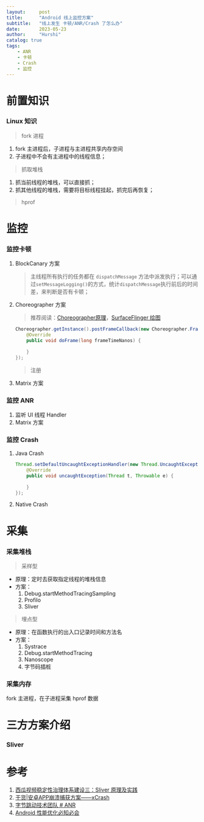 ```yaml
---
layout:     post
title:      "Android 线上监控方案"
subtitle:   "线上发生 卡顿/ANR/Crash 了怎么办"
date:       2023-05-23
author:     "Hurshi"
catalog: true
tags:
    - ANR
    - 卡顿
    - Crash
    - 监控
---
```


# 前置知识

### Linux 知识

>  fork 进程

1.  fork 主进程后，子进程与主进程共享内存空间
2.  子进程中不会有主进程中的线程信息；

>  抓取堆栈

1.  抓当前线程的堆栈，可以直接抓；
2.  抓其他线程的堆栈，需要将目标线程挂起，抓完后再恢复；

>  hprof

# 监控
### 监控卡顿
1. BlockCanary 方案

   > 主线程所有执行的任务都在 `dispatchMessage` 方法中派发执行；可以通过`setMessageLogging()`的方式，统计`dispatchMessage`执行前后的时间差，来判断是否有卡顿；

2. Choreographer 方案

   > 推荐阅读：[Choreographer原理](http://gityuan.com/2017/02/25/choreographer/)，[SurfaceFlinger 绘图](http://gityuan.com/2017/02/18/surface_flinger_2/)

   ```java
   Choreographer.getInstance().postFrameCallback(new Choreographer.FrameCallback() {
       @Override
       public void doFrame(long frameTimeNanos) {
           
       }
   });
   ```

   > 注册

3. Matrix 方案

### 监控 ANR

1. 监听 UI 线程 Handler
1. Matrix 方案




### 监控 Crash

1. Java Crash

   ```java
   Thread.setDefaultUncaughtExceptionHandler(new Thread.UncaughtExceptionHandler() {
       @Override
       public void uncaughtException(Thread t, Throwable e) {
           
       }
   });
   ```

2. Native Crash

# 采集
### 采集堆栈

>  采样型

*  原理：定时去获取指定线程的堆栈信息
*  方案：
   1.  Debug.startMethodTracingSampling
   2.  Profilo 
   2.  Sliver

>  埋点型

*  原理：在函数执行的出入口记录时间和方法名
*  方案：
   1.  Systrace
   2.  Debug.startMethodTracing
   3.  Nanoscope
   4.  字节码插桩

### 采集内存

fork 主进程，在子进程采集 hprof 数据

# 三方方案介绍

### Sliver







# 参考

1.  [西瓜视频稳定性治理体系建设三：Sliver 原理及实践](https://blog.csdn.net/ByteDanceTech/article/details/119621240)
1.  [干货|安卓APP崩溃捕获方案——xCrash](https://mp.weixin.qq.com/s?__biz=MzI0MjczMjM2NA==&mid=2247485203&idx=1&sn=26fd99ca1201e292ea5531c814eeb881t)
1.  [字节跳动技术团队 # ANR](https://mp.weixin.qq.com/mp/appmsgalbum?action=getalbum&album_id=1780091311874686979)
1.  [Android 性能优化必知必会](https://androidperformance.com/2018/05/07/Android-performance-optimization-skills-and-tools)